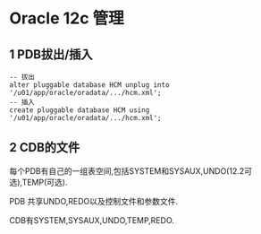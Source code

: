 # Oracle 12c 管理

## 1 PDB拔出/插入

```plsql
-- 拔出
alter pluggable database HCM unplug into '/u01/app/oracle/oradata/.../hcm.xml';
-- 插入
create pluggable database HCM using '/u01/app/oracle/oradata/.../hcm.xml';
```

## 2 CDB的文件

每个PDB有自己的一组表空间,包括SYSTEM和SYSAUX,UNDO(12.2可选),TEMP(可选).

PDB 共享UNDO,REDO以及控制文件和参数文件.

CDB有SYSTEM,SYSAUX,UNDO,TEMP,REDO.